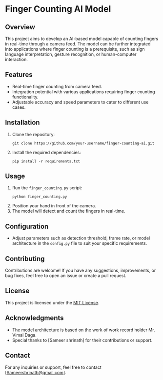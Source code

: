 # Finger Counting AI Model

## Overview
This project aims to develop an AI-based model capable of counting fingers in real-time through a camera feed. The model can be further integrated into applications where finger counting is a prerequisite, such as sign language interpretation, gesture recognition, or human-computer interaction.

## Features
- Real-time finger counting from camera feed.
- Integration potential with various applications requiring finger counting functionality.
- Adjustable accuracy and speed parameters to cater to different use cases.

## Installation
1. Clone the repository:
    ```
    git clone https://github.com/your-username/finger-counting-ai.git
    ```
2. Install the required dependencies:
    ```
    pip install -r requirements.txt
    ```

## Usage
1. Run the `finger_counting.py` script:
    ```
    python finger_counting.py
    ```
2. Position your hand in front of the camera.
3. The model will detect and count the fingers in real-time.

## Configuration
- Adjust parameters such as detection threshold, frame rate, or model architecture in the `config.py` file to suit your specific requirements.

## Contributing
Contributions are welcome! If you have any suggestions, improvements, or bug fixes, feel free to open an issue or create a pull request.

## License
This project is licensed under the [MIT License](LICENSE).

## Acknowledgments
- The model architecture is based on the work of work record holder Mr. Vimal Daga.
- Special thanks to [Sameer shrinath] for their contributions or support.

## Contact
For any inquiries or support, feel free to contact [Sameershrinath@gmail.com].
